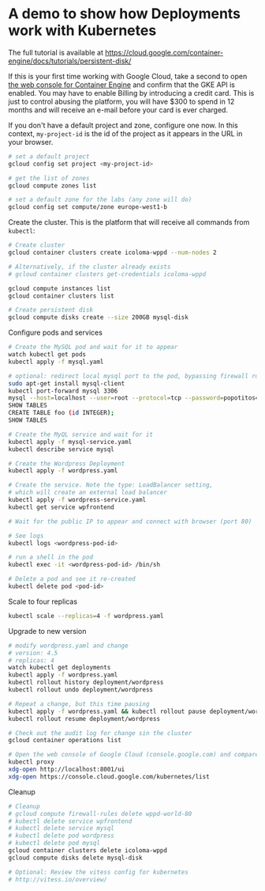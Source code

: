 # A demo to show how Deployments work with Kubernetes

The full tutorial is available at 
https://cloud.google.com/container-engine/docs/tutorials/persistent-disk/

If this is your first time working with Google Cloud, take a second to open [the web console for Container Engine](https://console.cloud.google.com/kubernetes) and confirm that the GKE API is enabled. You may have to enable Billing by introducing a credit card. This is just to control abusing the platform, you will have $300 to spend in 12 months and will receive an e-mail before your card is ever charged.  

If you don't have a default project and zone, configure one now. In this context, `my-project-id` is the id of the project as it appears in the URL in your browser.

```sh
# set a default project
gcloud config set project <my-project-id>

# get the list of zones
gcloud compute zones list

# set a default zone for the labs (any zone will do)
gcloud config set compute/zone europe-west1-b
```

Create the cluster. This is the platform that will receive all commands from `kubectl`:

```sh
# Create cluster 
gcloud container clusters create icoloma-wppd --num-nodes 2

# Alternatively, if the cluster already exists
# gcloud container clusters get-credentials icoloma-wppd

gcloud compute instances list
gcloud container clusters list

# Create persistent disk
gcloud compute disks create --size 200GB mysql-disk
```

Configure pods and services

```sh
# Create the MySQL pod and wait for it to appear
watch kubectl get pods
kubectl apply -f mysql.yaml

# optional: redirect local mysql port to the pod, bypassing firewall rules
sudo apt-get install mysql-client
kubectl port-forward mysql 3306
mysql --host=localhost --user=root --protocol=tcp --password=popotitos42 wordpress
SHOW TABLES
CREATE TABLE foo (id INTEGER);
SHOW TABLES

# Create the MyQL service and wait for it
kubectl apply -f mysql-service.yaml
kubectl describe service mysql

# Create the Wordpress Deployment
kubectl apply -f wordpress.yaml

# Create the service. Note the type: LoadBalancer setting, 
# which will create an external load balancer
kubectl apply -f wordpress-service.yaml
kubectl get service wpfrontend

# Wait for the public IP to appear and connect with browser (port 80)

# See logs 
kubectl logs <wordpress-pod-id>

# run a shell in the pod
kubectl exec -it <wordpress-pod-id> /bin/sh

# Delete a pod and see it re-created
kubectl delete pod <pod-id>
```

Scale to four replicas

```sh
kubectl scale --replicas=4 -f wordpress.yaml
```

Upgrade to new version

```sh
# modify wordpress.yaml and change 
# version: 4.5 
# replicas: 4
watch kubectl get deployments
kubectl apply -f wordpress.yaml
kubectl rollout history deployment/wordpress
kubectl rollout undo deployment/wordpress

# Repeat a change, but this time pausing
kubectl apply -f wordpress.yaml && kubectl rollout pause deployment/wordpress
kubectl rollout resume deployment/wordpress

# Check out the audit log for change sin the cluster
gcloud container operations list

# Open the web console of Google Cloud (console.google.com) and compare with the Kubernetes Dashboard 
kubectl proxy
xdg-open http://localhost:8001/ui
xdg-open https://console.cloud.google.com/kubernetes/list
```

Cleanup

```sh
# Cleanup
# gcloud compute firewall-rules delete wppd-world-80
# kubectl delete service wpfrontend
# kubectl delete service mysql
# kubectl delete pod wordpress
# kubectl delete pod mysql
gcloud container clusters delete icoloma-wppd
gcloud compute disks delete mysql-disk 

# Optional: Review the vitess config for kubernetes
# http://vitess.io/overview/
```